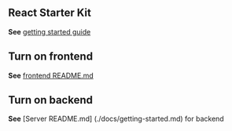 ## React Starter Kit
**See** [getting started guide](./docs/getting-started.md)

## Turn on frontend
**See** [frontend README.md](./docs/getting-started.md)

## Turn on backend
**See** [Server README.md] (./docs/getting-started.md) for backend
